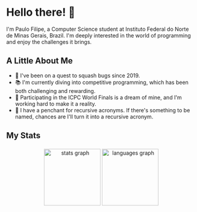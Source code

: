 # Hello there! 👋

I'm Paulo Filipe, a Computer Science student at Instituto Federal do Norte de Minas Gerais, Brazil. I'm deeply interested in the world of programming and enjoy the challenges it brings.

## A Little About Me

- 🐞 I've been on a quest to squash bugs since 2019. 
- 📚 I'm currently diving into competitive programming, which has been both challenging and rewarding.
- 🎯 Participating in the ICPC World Finals is a dream of mine, and I'm working hard to make it a reality.
- 🔄 I have a penchant for recursive acronyms. If there's something to be named, chances are I'll turn it into a recursive acronym.

## My Stats

###

<div align="center">
  <img src="https://github-readme-stats.vercel.app/api?username=filipemsilv4&hide_title=true&hide_rank=false&rank_icon=default&show_icons=true&include_all_commits=true&count_private=true&disable_animations=false&theme=dracula&locale=en&hide_border=false&order=1&theme=transparent&custom_title=My%20Github%20stats" height="150" alt="stats graph" />
  
  <img src="https://github-readme-stats.vercel.app/api/top-langs?username=filipemsilv4&locale=en&hide_title=true&layout=compact&card_width=320&langs_count=8&theme=transparent&hide_border=false&order=2" height="150" alt="languages graph" />

  <!--
  <img src="https://github-readme-stats.vercel.app/api/wakatime?username=filipemsilv4" alt="Harlok's WakaTime stats">
  -->

</div>

###

<!--
**filipemsilv4/filipemsilv4** is a ✨ _special_ ✨ repository because its `README.md` (this file) appears on your GitHub profile.

Here are some ideas to get you started:

- 🔭 I’m currently working on ...
- 🌱 I’m currently learning ...
- 👯 I’m looking to collaborate on ...
- 🤔 I’m looking for help with ...
- 💬 Ask me about ...
- 📫 How to reach me: ...
- 😄 Pronouns: ...
- ⚡ Fun fact: ...
-->
